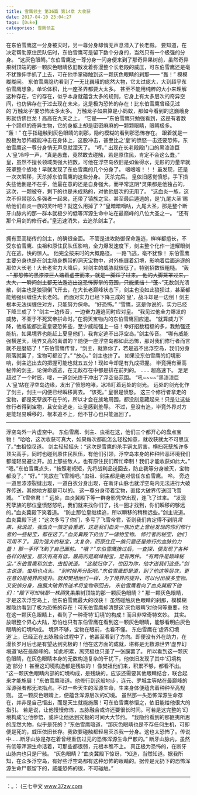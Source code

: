 ```yaml
---
title: 雪鹰领主 第36篇 第14章 大收获
date: 2017-04-10 23:04:27
tags: [Duke]
categories: 雪鹰领主
---
```


在东伯雪鹰这一分身被灭时，另一尊分身却悄无声息潜入了长老殿。
要知道，在决定帮助原住民队伍时，东伯雪鹰可是留下数个分身的，当然只有一个极强的分身。
“这灰色眼睛。”东伯雪鹰这一尊分身一闪身便来到了那奇异果树前，虽然奇异果树顶端的那一颗灰色眼睛依旧散发着弥漫整个长老殿的威压，可东伯雪鹰还是毫不犹豫伸手抓了上去，可在他手掌碰触到这一颗灰色眼睛的刹那——
“轰！”
模模糊糊间。
东伯雪鹰隐约看到了一无比巍峨的庞然大物，它太过庞大，大到超乎东伯雪鹰想象，单论体积，比一座圣界都要大太多。
甚至不能用纯粹的大小来理解这种存在，它的存在，似乎本身就蕴含太多的规则，它身上有太多层次的奇异空间，也仿佛存在于过去现在未来，这是极为恐怖的存在！比东伯雪鹰曾经见过的‘万触龙子’要恐怖太多太多。
万触龙子如果算是小蚂蚁，那如今看到的这巍峨身影就仿佛巨龙！高高在九天之上。
“它是——”东伯雪鹰只勉强看到，这是有着数十个蹄爪的奇异生物，它的身躯上却是密密麻麻的一颗颗眼睛，眼睛极多。
“轰！”
在手指碰触到灰色眼睛的刹那，隐约模糊的看到那恐怖存在。
跟着就是一股极为恐怖威能冲击在身体上，这股冲击，甚至比之‘皇’的愤怒一击还要恐怖，东伯雪鹰这一尊分身悄无声息就湮灭了。
“哼。”
出现在长老殿殿门口的黑漆漆巨人‘皇’冷哼一声，“真是愚蠢，竟然敢去碰触，若是原住民，肯定不会这么蠢。”
皇，虽然不擅长领域类强大招数，可他在浮空岛依旧是如鱼得水，无形的力量早就笼罩整个族地！早就发现了东伯雪鹰的几个分身了。
嗖嗖嗖！！！
虽发现，还是一次次瞬移，灭杀掉东伯雪鹰的这些分身。
灭杀完后。
皇依旧感觉愤怒，手下损失些他倒是不在乎，他最在意的还是自身强大。而平常这阴*灵果都是他独占的，这次，一颗被夺，剩下的也是未成熟的，对他他层次的无用了。
“这血炎一族，这次不但带那么多强者一起来，还带了镇族之宝。甚至最后遁逃的，是‘九尾大圣’赐给他们血炎一族的灵叶吧？就这么用掉了？”皇暗暗嘀咕，九尾大圣，那是整个断牙山脉内的那一群本就极少的低等浑源生命中站在最巅峰的八位大圣之一。
“还有那个用剑的修行者。”皇迅速消失，去追杀剑主了。
******
拥有至高秘传的剑主，的确很全面。
不管是进攻防御保命遁逃，样样都擅长，不受东伯雪鹰、虫祖和原住民队伍影响，全力爆发速度下，剑主整个化作一道耀眼剑光在逃，快的惊人。
他完全按来时的大概路径。
一路飞逃，毫不犹豫！
东伯雪鹰主要分身也是在剑主随身携带的洞天宝物中，对外施展着幻境，影响着后面追逐的那位大长老！大长老实力大降后，对剑主的威胁就很低了。特别招数很粗糙。
“轰~~~”
那恐怖的黑漆漆巨人踏着虚空而来，就是一脚踩了过来。
他的大脚笼罩过来，太大，一瞬间剑主都无法遁逃出这恐怖脚掌的范围，只能抵挡！
“蓬~~~”无数剑光溃散，剑主也是狼狈倒飞开去，在大长老巅峰状态下，剑主也没如此狼狈过，甚至都能勉强纠缠住大长老的。
而面对实力已经下降三成的‘皇’，战斗却是一边倒！剑主根本无法纠缠住对方，只能努力保命。
“好恐怖。”
“雪鹰，这是你说的，实力已经下降三成了？”剑主一边传音，一边奋力遁逃同时应对皇。
“我见过他全力爆发的威势，不亚于不死冥帝拼命时。”在洞天宝物内的东伯雪鹰回应道。
“就算威力下降，他威能都比夏皇要恐怖些，至少威能强上一倍！幸好招数粗糙的多，我勉强还能抗，如果境界也能赶上夏皇他们，我肯定逃不出浮空岛。”剑主传音。
“哪有威能强横逆天，境界又高的离谱的？随便一座浮空岛都如此恐怖，那对我们修行者而言就不是磨砺了！”东伯雪鹰传音，“剑主，就靠你了，若是逃不出浮空岛，我们分身陨落就罢了，宝物可都没了。”
“放心。”
剑主也拼了。
如果没东伯雪鹰的幻境影响，剑主逃出去的把握可能也就五五分！现如今却是有九成把握。
毕竟拥有至高秘传的剑主，论保命遁逃，在无敌存在中都是排在前列的。
……
超高速下。
足足超过了一个时辰，嗖，一道剑光终于冲出了浮空岛范围。
“吼~~~~”黑漆漆巨人‘皇’站在浮空岛边缘，发出了愤怒咆哮，冰冷盯着远处的剑光。
远处的剑光化作了剑主，剑主一闪便已经瞬移离去。
“该死。”
皇很是愤怒。
这三个修行者拿走的宝物，都是死孽族不在乎的，所以才会在族地周围，都没刻意藏起来！只是让这些修行者得到宝物，且安全逃走，让皇感到羞辱。
不过，皇没有追，毕竟外界对方是能轻易瞬移的，根本追不上，他不甘心也只能返回了。
******
浮空岛外一片虚空中。
东伯雪鹰、剑主、虫祖在这，他们三个都开心的盘点宝物！
“哈哈，这次收获可真大，如果每次都能怎么轻松如意，就收获就太不可思议了。”虫祖惊叹道。
剑主轻轻摇头：“这次是雪鹰的杀手锏太厉害，横扫死孽族许多顶尖高手，同时也碰到原住民队伍，有他们引领，浮空岛本身的种种险恶环境我们都能轻易避让开。加上那些敌人，也有原住民们帮忙牵制！我们才能收获如此大。”
“嗯。”东伯雪鹰点头，“按照老规矩，先将战利品送回去，防止我等分身被灭，宝物都没了。”
“好。”
“先放在飞雪城吧。”虫祖、剑主都是绝对信任东伯雪鹰。
哗。
旁边一道黑漆漆裂缝出现，一道白衣分身出现，在断牙山脉也就浮空岛内无法进行大破界传送，其他地方都是可以的。
这一尊分身带着宝物，直接大破界传送回飞雪城。
“飞雪帝君！”
远处，血炎冀殿下等一群身影凭空出现，连飞了过来。
“发现死孽族的那位皇愤怒怒吼，我们就来找你们了，找一圈才找到，你们瞬移的够远的。”血炎冀殿下笑着道。
“防止那位皇继续追，所以瞬移的稍稍远些。”剑主说道。
血炎冀殿下道：“这次多亏了你们，多亏了飞雪帝君，否则我们肯定得不到阴*灵果，我说过，我血炎一族定会重谢，这是我们血炎一族历史上曾经发现的你们修行者的一些秘宝，都在这了。”血炎冀殿下扔出了一储物宝物。
修行者的秘宝，他们可用不了。
因为强大的秘宝，太复杂，而原住民一族只要还是修行的血脉的力量！
那一手环飞到了自己面前。
“哦？”东伯雪鹰接过后，一查探，便发现了各种各样的秘宝，层次有高有低，最高的是巅峰秘宝，足有两件。
“有两件是巅峰秘宝。”东伯雪鹰和剑主、虫祖说道。
“这就归你了，也因为你，他才送我们这些。”剑主说道，虫祖也点头。
“到时候再分配吧。”东伯雪鹰却是道，到了他这等层次，更在意的是境界的提升。就和樊祖他们一样，为了境界的提升，可以付出很多宝物。
又安排分身，施展大破界传送术将宝物带回去。
东伯雪鹰看向了血炎冀殿下他们：“殿下可知晓那一株阴*灵果果树顶端的那一颗灰色眼睛？”
那一颗灰色眼睛，才是这次浮空岛上，他东伯雪鹰最大的收获！
虽然碰触灰色眼睛的刹那，模模糊糊隐约看到了极为恐怖的存在！可东伯雪鹰却清楚这‘灰色眼睛’对他何等重要，他在这一颗灰色眼睛上，看到了一种奇特‘幻境’的构成！而且非常奇特玄妙。
其实。
放眼整个界心大陆，恐怕也只有东伯雪鹰在看到这一颗灰色眼睛，能够看明白灰色眼睛的幻境构成。
境界不够，宝物在眼前，也看不懂。
东伯雪鹰在‘虚界幻境道’上，已经正在五脉融合过程中了，他甚至看到了方向。即便没有外在助力，在漫长岁月后也是有望达到究极的！他在这方面的成就，堪称是无数源世界‘虚界幻境道’站在最巅峰的。如此积累，离究极也只差了一张膜罢了。
所以看到这一颗灰色眼睛，在灰色眼睛本身的无数构造复杂的干扰下，他依旧发现了其中‘幻境构造’部分！
甚至这幻境构造都是残缺的！
像樊祖他们来，积累不够，都看不出。
“这一颗灰色眼睛内部的幻境构成，是残缺的。应该还需要其他眼睛结合，联合起来才能施展！”东伯雪鹰暗道。他修行到这般地步，连元、罗城主等站在最巅峰的浑源强者都无法指点。不过一些天生的浑源生命，生来身体便蕴含着种种至高规则。
这一颗灰色眼睛上，便蕴含浑源层次的幻境。
虽然那一头恐怖浑源生命存在，并非是自己悟出，而是天生就能施展！可东伯雪鹰参悟之，依旧能给他很大的指引。
若是说，让他慢慢修炼，五脉融合或许还要很长时间。可若是这完整的‘幻境构成’让他参悟，或许让他达到究极的时间大大节约。
“我隐约看到的那匪夷所思的庞然大物，似乎是死的？”东伯雪鹰暗道，“那灰色眼睛也是不存任何生机，可即便是死的，威压依旧长存。我欲要碰触都轻易灭杀我一分身。这也太恐怖了。传说中……断牙山脉是存在着曾经重伤过元的恐怖浑源生命尸骸的。”
断牙山脉内，虽然有低等浑源生命活着，可那些都很弱，元根本瞧不上。
真正极为恐怖的，在断牙山脉内也只是尸骸。
“灰色眼睛？”血炎冀殿下惊讶，“知道，当然知道。据我所知，在众多浮空岛，有好些浮空岛都有这种恐怖的眼睛的。据传是元扔下的恐怖浑源生命尸骸留下的，威能恐怖的很，不可碰触。”
*******
：。：
(三七中文 www.37zw.com